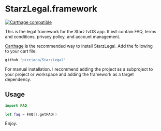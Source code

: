 # StarzLegal.framework

[![Carthage compatible](https://img.shields.io/badge/Carthage-compatible-4BC51D.svg?style=flat)](https://github.com/Carthage/Carthage)

This is the legal framework for the Starz tvOS app. It iwll contain FAQ, terms and conditions, privacy policy, and account management.

[Carthage](https://github.com/picciano/StarzLegal) is the recommended way to install StarzLegal. Add the following to your cart file:

``` ruby
github "picciano/StarzLegal"
```

For manual installation. I recommend adding the project as a subproject to your project or workspace and adding the framework as a target dependency.

## Usage

```swift
import FAQ

let faq = FAQ().getFAQ()
```

Enjoy.
